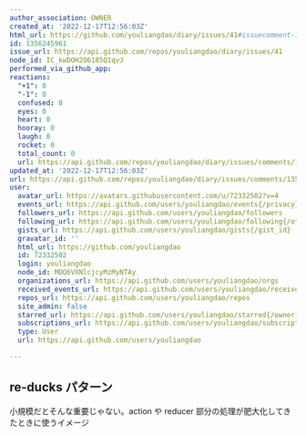 ```yaml
---
author_association: OWNER
created_at: '2022-12-17T12:56:03Z'
html_url: https://github.com/youliangdao/diary/issues/41#issuecomment-1356245961
id: 1356245961
issue_url: https://api.github.com/repos/youliangdao/diary/issues/41
node_id: IC_kwDOH2O6185Q1qvJ
performed_via_github_app: 
reactions:
  "+1": 0
  "-1": 0
  confused: 0
  eyes: 0
  heart: 0
  hooray: 0
  laugh: 0
  rocket: 0
  total_count: 0
  url: https://api.github.com/repos/youliangdao/diary/issues/comments/1356245961/reactions
updated_at: '2022-12-17T12:56:03Z'
url: https://api.github.com/repos/youliangdao/diary/issues/comments/1356245961
user:
  avatar_url: https://avatars.githubusercontent.com/u/72332502?v=4
  events_url: https://api.github.com/users/youliangdao/events{/privacy}
  followers_url: https://api.github.com/users/youliangdao/followers
  following_url: https://api.github.com/users/youliangdao/following{/other_user}
  gists_url: https://api.github.com/users/youliangdao/gists{/gist_id}
  gravatar_id: ''
  html_url: https://github.com/youliangdao
  id: 72332502
  login: youliangdao
  node_id: MDQ6VXNlcjcyMzMyNTAy
  organizations_url: https://api.github.com/users/youliangdao/orgs
  received_events_url: https://api.github.com/users/youliangdao/received_events
  repos_url: https://api.github.com/users/youliangdao/repos
  site_admin: false
  starred_url: https://api.github.com/users/youliangdao/starred{/owner}{/repo}
  subscriptions_url: https://api.github.com/users/youliangdao/subscriptions
  type: User
  url: https://api.github.com/users/youliangdao

---
```

## re-ducks パターン

小規模だとそんな重要じゃない。action や reducer 部分の処理が肥大化してきたときに使うイメージ
